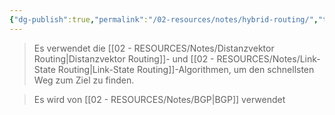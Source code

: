 ```yaml
---
{"dg-publish":true,"permalink":"/02-resources/notes/hybrid-routing/","tags":["netzwerk/protocol"],"noteIcon":"","updated":"2024-07-24T16:05:32.346+02:00"}
---
```


>Es verwendet die [[02 - RESOURCES/Notes/Distanzvektor Routing\|Distanzvektor Routing]]- und [[02 - RESOURCES/Notes/Link-State Routing\|Link-State Routing]]-Algorithmen, um den schnellsten Weg zum Ziel zu finden.

>Es wird von [[02 - RESOURCES/Notes/BGP\|BGP]] verwendet 
